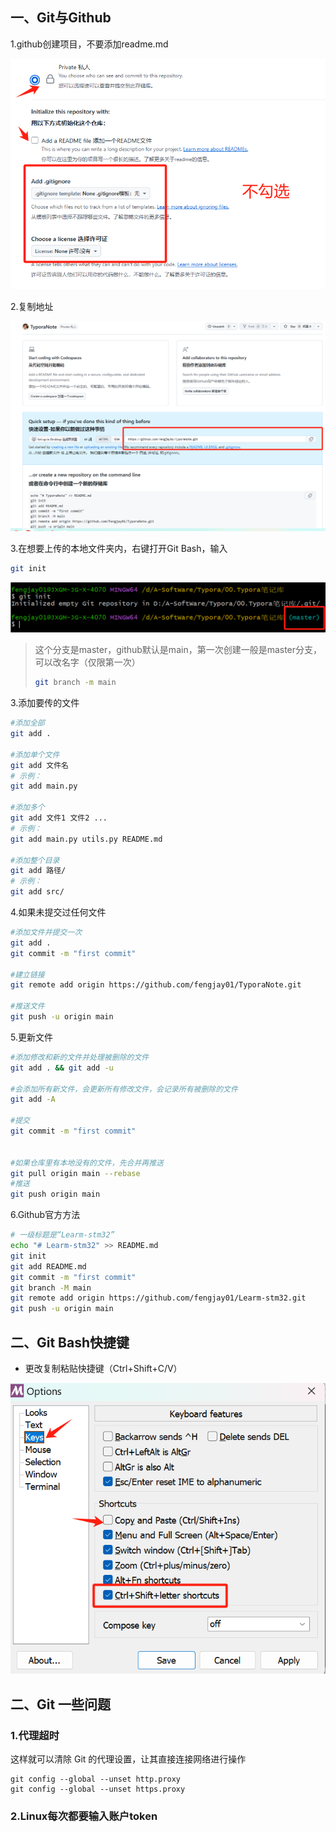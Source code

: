 ## 一、Git与Github

1.github创建项目，不要添加readme.md

![image-20250520090355243](./assets/image-20250520090355243.png)

2.复制地址

![image-20250520091021219](./assets/image-20250520091021219.png)

3.在想要上传的本地文件夹内，右键打开Git Bash，输入

```bash
git init
```

![image-20250520091256537](./assets/image-20250520091256537.png)

> 这个分支是master，github默认是main，第一次创建一般是master分支，可以改名字（仅限第一次）
>
> ```bash
> git branch -m main
> ```

3.添加要传的文件

```bash
#添加全部
git add .	

#添加单个文件
git add 文件名
# 示例：
git add main.py

#添加多个
git add 文件1 文件2 ...
# 示例：
git add main.py utils.py README.md

#添加整个目录
git add 路径/
# 示例：
git add src/
```

4.如果未提交过任何文件

```bash
#添加文件并提交一次
git add .
git commit -m "first commit"

#建立链接
git remote add origin https://github.com/fengjay01/TyporaNote.git

#推送文件
git push -u origin main
```

5.更新文件

```bash
#添加修改和新的文件并处理被删除的文件
git add . && git add -u

#会添加所有新文件，会更新所有修改文件，会记录所有被删除的文件
git add -A

#提交
git commit -m "first commit"


#如果仓库里有本地没有的文件，先合并再推送
git pull origin main --rebase
#推送
git push origin main
```

6.Github官方方法

```bash
# 一级标题是“Learm-stm32”
echo "# Learm-stm32" >> README.md
git init
git add README.md
git commit -m "first commit"
git branch -M main
git remote add origin https://github.com/fengjay01/Learm-stm32.git
git push -u origin main
```



## 二、Git Bash快捷键

- 更改复制粘贴快捷键（Ctrl+Shift+C/V）

![image-20250519163632935](./assets/image-20250519163632935.png)

## 二、Git 一些问题

### 1.代理超时

这样就可以清除 Git 的代理设置，让其直接连接网络进行操作

```
git config --global --unset http.proxy 
git config --global --unset https.proxy
```

### 2.Linux每次都要输入账户token
